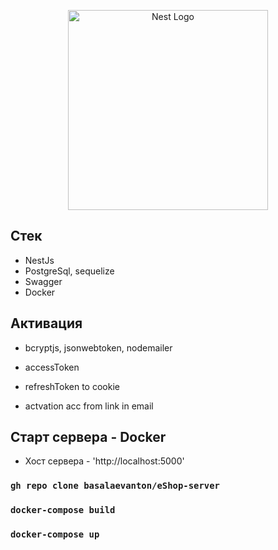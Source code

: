 <p align="center">
  <a href="http://nestjs.com/" target="blank"><img src="https://nestjs.com/img/logo_text.svg" width="320" alt="Nest Logo" /></a>
</p>

[circleci-image]: https://img.shields.io/circleci/build/github/nestjs/nest/master?token=abc123def456
[circleci-url]: https://circleci.com/gh/nestjs/nest

## Стек

- NestJs
- PostgreSql, sequelize
- Swagger
- Docker

## Активация

- bcryptjs, jsonwebtoken, nodemailer

- accessToken
- refreshToken to cookie
- actvation acc from link in email

## Старт сервера - Docker

- Хост сервера - 'http://localhost:5000'

### `gh repo clone basalaevanton/eShop-server`

### `docker-compose build`

### `docker-compose up`
